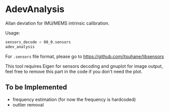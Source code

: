 # AdevAnalysis
Allan deviation for IMU/MEMS intrinsic calibration.

Usage:
```bash
sensors_decode < 00_0.sensors
adev_analysis
```

For `.sensors` file format, please go to <https://github.com/itsuhane/libsensors>

This tool requires Eigen for sensors decoding and gnuplot for image output, feel free to remove this part in the code if you don't need the plot.

## To be Implemented
* frequency estimation (for now the frequency is hardcoded)
* outlier removal
